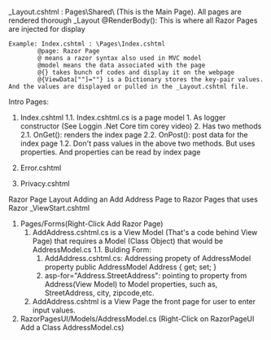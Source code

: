 _Layout.cshtml : Pages\Shared\ (This is the Main Page). All pages are rendered thorough _Layout
	@RenderBody(): This is where all Razor Pages are injected for display
	
	Example: Index.cshtml : \Pages\Index.cshtml
			@page: Razor Page
			@ means a razor syntax also used in MVC model
			@model means the data associated with the page
			@{} takes bunch of codes and display it on the webpage
			@{ViewData[""]=""} is a Dictionary stores the key-pair values. And the values are displayed or pulled in the _Layout.cshtml file.



Intro Pages:

1. Index.cshtml
	1.1. Index.cshtml.cs is a page model
			1. As logger constructor (See Loggin .Net Core tim corey video)
			2. Has two methods
				2.1. OnGet(): renders the index page
				2.2. OnPost(): post data for the index page
	1.2. Don't pass values in the above two methods. But uses properties.
		 And properties can be read by index page


2. Error.cshtml
3. Privacy.cshtml

Razor Page Layout
Adding an Add Address Page to Razor Pages that uses Razor _ViewStart.cshtml
1. Pages/Forms(Right-Click Add Razor Page)
	1. AddAddress.cshtml.cs is a View Model (That's a code behind View Page) that requires a Model (Class Object) that would be AddressModel.cs
	1.1. Bulding Form:
		1. AddAddress.cshtml.cs: Addressing propety of AddressModel property public AddressModel Address { get; set; }
		2. asp-for="Address.StreetAddress": pointing to property from Address(View Model) to Model properties, such as, StreetAddress, city, zipcode,etc.
	2. AddAddress.cshtml is a View Page the front page for user to enter input values.
2. RazorPagesUI/Models/AddressModel.cs (Right-Click on RazorPageUI Add a Class AddressModel.cs)

